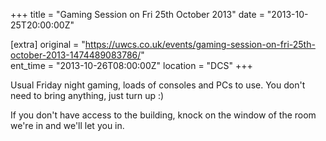 +++
title = "Gaming Session on Fri 25th October 2013"
date = "2013-10-25T20:00:00Z"

[extra]
original = "https://uwcs.co.uk/events/gaming-session-on-fri-25th-october-2013-1474489083786/"    
ent_time = "2013-10-26T08:00:00Z"
location = "DCS"
+++

Usual Friday night gaming, loads of consoles and PCs to use. You don't need to bring anything, just turn up :)

If you don't have access to the building, knock on the window of the room we're in and we'll let you in.

